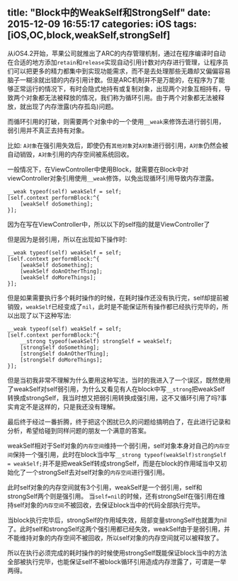 title: "Block中的WeakSelf和StrongSelf"
date: 2015-12-09 16:55:17
categories: iOS
tags: [iOS,OC,block,weakSelf,strongSelf]
---

从iOS4.2开始，苹果公司就推出了ARC的内存管理机制，通过在程序编译时自动在合适的地方添加`retain`和`release`实现自动引用计数对内存进行管理，让程序员们可以把更多的精力都集中到实现功能需求，而不是去处理那些无趣却又偏偏容易脑子一糊涂就出错的内存引用计数。但是ARC机制并不是万能的，在程序为了能够正常运行的情况下，有时会隐式地持有或复制对象，出现两个对象互相持有，导致两个对象都无法被释放的情况，我们称为循环引用。由于两个对象都无法被释放，就出现了内存泄露(内存孤岛)问题。

而循环引用的打破，则需要两个对象中的一个使用`__weak`来修饰去进行弱引用，弱引用并不真正去持有对象。

比如: `A对象`在强引用失效后，即使仍有`其他对象`对`A对象`进行弱引用，`A对象`仍然会被自动销毁，`A对象`引用的内存空间被系统回收。

一般情况下，在ViewController中使用Block，就需要在Block中对viewController对象引用使用`__weak`修饰，以免出现循环引用导致内存泄露。

``` objc
__weak typeof(self) weakSelf = self;
[self.context performBlock:^{
	[weakSelf doSomething];
}];
```

因为在写在ViewController中，所以以下的self指的就是ViewController了

但是因为是弱引用，所以在出现如下操作时:

``` objc
__weak typeof(self) weakSelf = self;
[self.context performBlock:^{
	[weakSelf doSomething];
	[weakSelf doAnOtherThing];
	[weakSelf doMoreThings];
}];
```

但是如果需要执行多个耗时操作的时候，在耗时操作还没有执行完，self却提前被销毁，`weakSelf`已经变成了`nil`，此时是不能保证所有操作都已经执行完毕的，所以出现了以下这种写法:

``` objc
__weak typeof(self) weakSelf = self;
[self.context performBlock:^{
	__strong typeof(weakSelf) strongSelf = weakSelf;
	[strongSelf doSomething];
	[strongSelf doAnOtherThing];
	[strongSelf doMoreThings];
}];
```

但是当初我非常不理解为什么要用这种写法，当时的我进入了一个误区，既然使用了weakSelf对self弱引用，为什么又看见有人在block中写`__strong`把weakSelf转换成strongSelf，我当时想又把弱引用转换成强引用，这不又循环引用了吗?事实肯定不是这样的，只是我还没有理解。

<!-- more -->

最后终于经过一番折腾，终于把这个困扰已久的问题给搞明白了，在此进行记录和分析，希望给碰到同样问题的朋友一个满意的答案。

weakSelf相对于Self对象的`内存空间`维持一个弱引用，self对象本身对自己的`内存空间`保持一个强引用，此时在block当中写``__strong typeof(weakSelf)strongSelf = weakSelf;``并不是把weakSelf转成strongSelf，而是在block的作用域当中又初始化了一个strongSelf去对self对象的`内存空间`进行强引用。

此时self对象的内存空间就有3个引用，weakSelf是一个弱引用，self和strongSelf两个则是强引用。 
当`self=nil`的时候，还有strongSelf在强引用在维持self对象的`内存空间`不被回收，去保证block当中的代码全部执行完毕。

当block执行完毕后，strongSelf的作用域失效，局部变量strongSelf也就置为nil了。此时self和strongSelf这两个强引用都已经失效，weakSelf由于是弱引用，并不能维持对象的内存空间不被回收，所以self对象的内存空间就可以被释放了。

所以在执行必须完成的耗时操作的时候使用strongSelf既能保证block当中的方法全部被执行完毕，也能保证self不被block循环引用造成内存泄露了，可谓是一举两得。
